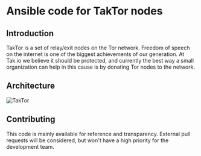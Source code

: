 # Ansible code for TakTor nodes

## Introduction

TakTor is a set of relay/exit nodes on the Tor network. Freedom of speech on the
internet is one of the biggest achievements of our generation. At Tak.io we
believe it should be protected, and currently the best way a small organization
can help in this cause is by donating Tor nodes to the network.

## Architecture

![TakTor](https://user-images.githubusercontent.com/1315327/126013011-2f5cf36c-c1c3-43af-95f6-d8e83373fb38.png)


## Contributing

This code is mainly available for reference and transparency. External pull
requests will be considered, but won't have a high priority for the development
team.


